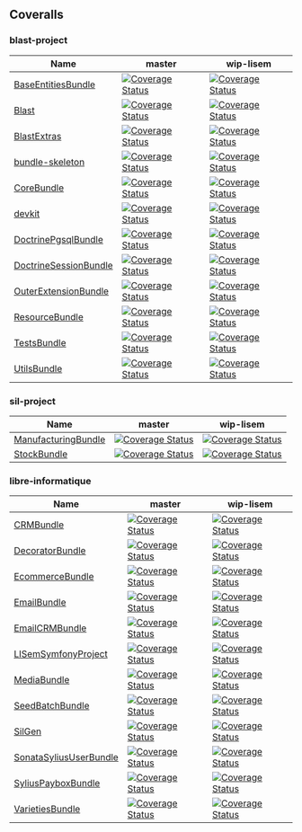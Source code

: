 ## Coveralls #

### blast-project #
 | Name | master | wip-lisem | 
 | -- | -- | -- | 
 | [BaseEntitiesBundle](https://github.com/blast-project/BaseEntitiesBundle) |  [![Coverage Status](https://coveralls.io/repos/github/blast-project/BaseEntitiesBundle/badge.svg?branch=master)](https://coveralls.io/github/blast-project/BaseEntitiesBundle?branch=master)  |  [![Coverage Status](https://coveralls.io/repos/github/blast-project/BaseEntitiesBundle/badge.svg?branch=wip-lisem)](https://coveralls.io/github/blast-project/BaseEntitiesBundle?branch=wip-lisem)  | 
 | [Blast](https://github.com/blast-project/Blast) |  [![Coverage Status](https://coveralls.io/repos/github/blast-project/Blast/badge.svg?branch=master)](https://coveralls.io/github/blast-project/Blast?branch=master)  |  [![Coverage Status](https://coveralls.io/repos/github/blast-project/Blast/badge.svg?branch=wip-lisem)](https://coveralls.io/github/blast-project/Blast?branch=wip-lisem)  | 
 | [BlastExtras](https://github.com/blast-project/BlastExtras) |  [![Coverage Status](https://coveralls.io/repos/github/blast-project/BlastExtras/badge.svg?branch=master)](https://coveralls.io/github/blast-project/BlastExtras?branch=master)  |  [![Coverage Status](https://coveralls.io/repos/github/blast-project/BlastExtras/badge.svg?branch=wip-lisem)](https://coveralls.io/github/blast-project/BlastExtras?branch=wip-lisem)  | 
 | [bundle-skeleton](https://github.com/blast-project/bundle-skeleton) |  [![Coverage Status](https://coveralls.io/repos/github/blast-project/bundle-skeleton/badge.svg?branch=master)](https://coveralls.io/github/blast-project/bundle-skeleton?branch=master)  |  [![Coverage Status](https://coveralls.io/repos/github/blast-project/bundle-skeleton/badge.svg?branch=wip-lisem)](https://coveralls.io/github/blast-project/bundle-skeleton?branch=wip-lisem)  | 
 | [CoreBundle](https://github.com/blast-project/CoreBundle) |  [![Coverage Status](https://coveralls.io/repos/github/blast-project/CoreBundle/badge.svg?branch=master)](https://coveralls.io/github/blast-project/CoreBundle?branch=master)  |  [![Coverage Status](https://coveralls.io/repos/github/blast-project/CoreBundle/badge.svg?branch=wip-lisem)](https://coveralls.io/github/blast-project/CoreBundle?branch=wip-lisem)  | 
 | [devkit](https://github.com/blast-project/devkit) |  [![Coverage Status](https://coveralls.io/repos/github/blast-project/devkit/badge.svg?branch=master)](https://coveralls.io/github/blast-project/devkit?branch=master)  |  [![Coverage Status](https://coveralls.io/repos/github/blast-project/devkit/badge.svg?branch=wip-lisem)](https://coveralls.io/github/blast-project/devkit?branch=wip-lisem)  | 
 | [DoctrinePgsqlBundle](https://github.com/blast-project/DoctrinePgsqlBundle) |  [![Coverage Status](https://coveralls.io/repos/github/blast-project/DoctrinePgsqlBundle/badge.svg?branch=master)](https://coveralls.io/github/blast-project/DoctrinePgsqlBundle?branch=master)  |  [![Coverage Status](https://coveralls.io/repos/github/blast-project/DoctrinePgsqlBundle/badge.svg?branch=wip-lisem)](https://coveralls.io/github/blast-project/DoctrinePgsqlBundle?branch=wip-lisem)  | 
 | [DoctrineSessionBundle](https://github.com/blast-project/DoctrineSessionBundle) |  [![Coverage Status](https://coveralls.io/repos/github/blast-project/DoctrineSessionBundle/badge.svg?branch=master)](https://coveralls.io/github/blast-project/DoctrineSessionBundle?branch=master)  |  [![Coverage Status](https://coveralls.io/repos/github/blast-project/DoctrineSessionBundle/badge.svg?branch=wip-lisem)](https://coveralls.io/github/blast-project/DoctrineSessionBundle?branch=wip-lisem)  | 
 | [OuterExtensionBundle](https://github.com/blast-project/OuterExtensionBundle) |  [![Coverage Status](https://coveralls.io/repos/github/blast-project/OuterExtensionBundle/badge.svg?branch=master)](https://coveralls.io/github/blast-project/OuterExtensionBundle?branch=master)  |  [![Coverage Status](https://coveralls.io/repos/github/blast-project/OuterExtensionBundle/badge.svg?branch=wip-lisem)](https://coveralls.io/github/blast-project/OuterExtensionBundle?branch=wip-lisem)  | 
 | [ResourceBundle](https://github.com/blast-project/ResourceBundle) |  [![Coverage Status](https://coveralls.io/repos/github/blast-project/ResourceBundle/badge.svg?branch=master)](https://coveralls.io/github/blast-project/ResourceBundle?branch=master)  |  [![Coverage Status](https://coveralls.io/repos/github/blast-project/ResourceBundle/badge.svg?branch=wip-lisem)](https://coveralls.io/github/blast-project/ResourceBundle?branch=wip-lisem)  | 
 | [TestsBundle](https://github.com/blast-project/TestsBundle) |  [![Coverage Status](https://coveralls.io/repos/github/blast-project/TestsBundle/badge.svg?branch=master)](https://coveralls.io/github/blast-project/TestsBundle?branch=master)  |  [![Coverage Status](https://coveralls.io/repos/github/blast-project/TestsBundle/badge.svg?branch=wip-lisem)](https://coveralls.io/github/blast-project/TestsBundle?branch=wip-lisem)  | 
 | [UtilsBundle](https://github.com/blast-project/UtilsBundle) |  [![Coverage Status](https://coveralls.io/repos/github/blast-project/UtilsBundle/badge.svg?branch=master)](https://coveralls.io/github/blast-project/UtilsBundle?branch=master)  |  [![Coverage Status](https://coveralls.io/repos/github/blast-project/UtilsBundle/badge.svg?branch=wip-lisem)](https://coveralls.io/github/blast-project/UtilsBundle?branch=wip-lisem)  | 

### sil-project #
 | Name | master | wip-lisem | 
 | -- | -- | -- | 
 | [ManufacturingBundle](https://github.com/sil-project/ManufacturingBundle) |  [![Coverage Status](https://coveralls.io/repos/github/sil-project/ManufacturingBundle/badge.svg?branch=master)](https://coveralls.io/github/sil-project/ManufacturingBundle?branch=master)  |  [![Coverage Status](https://coveralls.io/repos/github/sil-project/ManufacturingBundle/badge.svg?branch=wip-lisem)](https://coveralls.io/github/sil-project/ManufacturingBundle?branch=wip-lisem)  | 
 | [StockBundle](https://github.com/sil-project/StockBundle) |  [![Coverage Status](https://coveralls.io/repos/github/sil-project/StockBundle/badge.svg?branch=master)](https://coveralls.io/github/sil-project/StockBundle?branch=master)  |  [![Coverage Status](https://coveralls.io/repos/github/sil-project/StockBundle/badge.svg?branch=wip-lisem)](https://coveralls.io/github/sil-project/StockBundle?branch=wip-lisem)  | 

### libre-informatique #
 | Name | master | wip-lisem | 
 | -- | -- | -- | 
 | [CRMBundle](https://github.com/libre-informatique/CRMBundle) |  [![Coverage Status](https://coveralls.io/repos/github/libre-informatique/CRMBundle/badge.svg?branch=master)](https://coveralls.io/github/libre-informatique/CRMBundle?branch=master)  |  [![Coverage Status](https://coveralls.io/repos/github/libre-informatique/CRMBundle/badge.svg?branch=wip-lisem)](https://coveralls.io/github/libre-informatique/CRMBundle?branch=wip-lisem)  | 
 | [DecoratorBundle](https://github.com/libre-informatique/DecoratorBundle) |  [![Coverage Status](https://coveralls.io/repos/github/libre-informatique/DecoratorBundle/badge.svg?branch=master)](https://coveralls.io/github/libre-informatique/DecoratorBundle?branch=master)  |  [![Coverage Status](https://coveralls.io/repos/github/libre-informatique/DecoratorBundle/badge.svg?branch=wip-lisem)](https://coveralls.io/github/libre-informatique/DecoratorBundle?branch=wip-lisem)  | 
 | [EcommerceBundle](https://github.com/libre-informatique/EcommerceBundle) |  [![Coverage Status](https://coveralls.io/repos/github/libre-informatique/EcommerceBundle/badge.svg?branch=master)](https://coveralls.io/github/libre-informatique/EcommerceBundle?branch=master)  |  [![Coverage Status](https://coveralls.io/repos/github/libre-informatique/EcommerceBundle/badge.svg?branch=wip-lisem)](https://coveralls.io/github/libre-informatique/EcommerceBundle?branch=wip-lisem)  | 
 | [EmailBundle](https://github.com/libre-informatique/EmailBundle) |  [![Coverage Status](https://coveralls.io/repos/github/libre-informatique/EmailBundle/badge.svg?branch=master)](https://coveralls.io/github/libre-informatique/EmailBundle?branch=master)  |  [![Coverage Status](https://coveralls.io/repos/github/libre-informatique/EmailBundle/badge.svg?branch=wip-lisem)](https://coveralls.io/github/libre-informatique/EmailBundle?branch=wip-lisem)  | 
 | [EmailCRMBundle](https://github.com/libre-informatique/EmailCRMBundle) |  [![Coverage Status](https://coveralls.io/repos/github/libre-informatique/EmailCRMBundle/badge.svg?branch=master)](https://coveralls.io/github/libre-informatique/EmailCRMBundle?branch=master)  |  [![Coverage Status](https://coveralls.io/repos/github/libre-informatique/EmailCRMBundle/badge.svg?branch=wip-lisem)](https://coveralls.io/github/libre-informatique/EmailCRMBundle?branch=wip-lisem)  | 
 | [LISemSymfonyProject](https://github.com/libre-informatique/LISemSymfonyProject) |  [![Coverage Status](https://coveralls.io/repos/github/libre-informatique/LISemSymfonyProject/badge.svg?branch=master)](https://coveralls.io/github/libre-informatique/LISemSymfonyProject?branch=master)  |  [![Coverage Status](https://coveralls.io/repos/github/libre-informatique/LISemSymfonyProject/badge.svg?branch=wip-lisem)](https://coveralls.io/github/libre-informatique/LISemSymfonyProject?branch=wip-lisem)  | 
 | [MediaBundle](https://github.com/libre-informatique/MediaBundle) |  [![Coverage Status](https://coveralls.io/repos/github/libre-informatique/MediaBundle/badge.svg?branch=master)](https://coveralls.io/github/libre-informatique/MediaBundle?branch=master)  |  [![Coverage Status](https://coveralls.io/repos/github/libre-informatique/MediaBundle/badge.svg?branch=wip-lisem)](https://coveralls.io/github/libre-informatique/MediaBundle?branch=wip-lisem)  | 
 | [SeedBatchBundle](https://github.com/libre-informatique/SeedBatchBundle) |  [![Coverage Status](https://coveralls.io/repos/github/libre-informatique/SeedBatchBundle/badge.svg?branch=master)](https://coveralls.io/github/libre-informatique/SeedBatchBundle?branch=master)  |  [![Coverage Status](https://coveralls.io/repos/github/libre-informatique/SeedBatchBundle/badge.svg?branch=wip-lisem)](https://coveralls.io/github/libre-informatique/SeedBatchBundle?branch=wip-lisem)  | 
 | [SilGen](https://github.com/libre-informatique/SilGen) |  [![Coverage Status](https://coveralls.io/repos/github/libre-informatique/SilGen/badge.svg?branch=master)](https://coveralls.io/github/libre-informatique/SilGen?branch=master)  |  [![Coverage Status](https://coveralls.io/repos/github/libre-informatique/SilGen/badge.svg?branch=wip-lisem)](https://coveralls.io/github/libre-informatique/SilGen?branch=wip-lisem)  | 
 | [SonataSyliusUserBundle](https://github.com/libre-informatique/SonataSyliusUserBundle) |  [![Coverage Status](https://coveralls.io/repos/github/libre-informatique/SonataSyliusUserBundle/badge.svg?branch=master)](https://coveralls.io/github/libre-informatique/SonataSyliusUserBundle?branch=master)  |  [![Coverage Status](https://coveralls.io/repos/github/libre-informatique/SonataSyliusUserBundle/badge.svg?branch=wip-lisem)](https://coveralls.io/github/libre-informatique/SonataSyliusUserBundle?branch=wip-lisem)  | 
 | [SyliusPayboxBundle](https://github.com/libre-informatique/SyliusPayboxBundle) |  [![Coverage Status](https://coveralls.io/repos/github/libre-informatique/SyliusPayboxBundle/badge.svg?branch=master)](https://coveralls.io/github/libre-informatique/SyliusPayboxBundle?branch=master)  |  [![Coverage Status](https://coveralls.io/repos/github/libre-informatique/SyliusPayboxBundle/badge.svg?branch=wip-lisem)](https://coveralls.io/github/libre-informatique/SyliusPayboxBundle?branch=wip-lisem)  | 
 | [VarietiesBundle](https://github.com/libre-informatique/VarietiesBundle) |  [![Coverage Status](https://coveralls.io/repos/github/libre-informatique/VarietiesBundle/badge.svg?branch=master)](https://coveralls.io/github/libre-informatique/VarietiesBundle?branch=master)  |  [![Coverage Status](https://coveralls.io/repos/github/libre-informatique/VarietiesBundle/badge.svg?branch=wip-lisem)](https://coveralls.io/github/libre-informatique/VarietiesBundle?branch=wip-lisem)  | 
